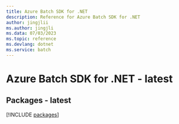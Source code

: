 ```yaml
---
title: Azure Batch SDK for .NET
description: Reference for Azure Batch SDK for .NET
author: jingjlii
ms.author: jingjli
ms.data: 07/03/2023
ms.topic: reference
ms.devlang: dotnet
ms.service: batch
---
```

# Azure Batch SDK for .NET - latest
## Packages - latest
[!INCLUDE [packages](batch-index.md)]